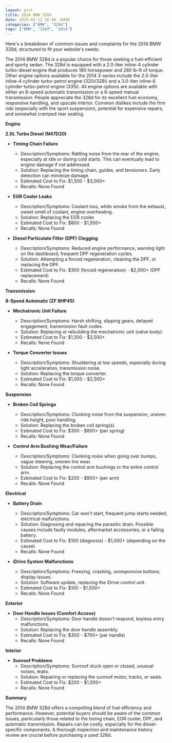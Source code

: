 ```yaml
---
layout: post
title: 2014 BMW 328d
date: 2025-03-12 16:48 -0400
categories: ["BMW", "328d"]
tags: ["BMW", "328d", "2014"]
---
```

Here's a breakdown of common issues and complaints for the 2014 BMW 328d, structured to fit your website's needs:

The 2014 BMW 328d is a popular choice for those seeking a fuel-efficient and sporty sedan. The 328d is equipped with a 2.0-liter inline-4 cylinder turbo-diesel engine that produces 180 horsepower and 280 lb-ft of torque. Other engine options available for the 2014 3-series include the 2.0-liter inline-4 cylinder turbo-petrol engine (320i/328i) and a 3.0-liter inline-6 cylinder turbo-petrol engine (335i). All engine options are available with either an 8-speed automatic transmission or a 6-speed manual transmission. People appreciate the 328d for its excellent fuel economy, responsive handling, and upscale interior. Common dislikes include the firm ride (especially with the sport suspension), potential for expensive repairs, and somewhat cramped rear seating.

**Engine**

**2.0L Turbo Diesel (N47D20)**

*   **Timing Chain Failure**
    *   Description/Symptoms: Rattling noise from the rear of the engine, especially at idle or during cold starts. This can eventually lead to engine damage if not addressed.
    *   Solution: Replacing the timing chain, guides, and tensioners. Early detection can minimize damage.
    *   Estimated Cost to Fix: $1,500 - $3,000+
    * Recalls: None Found

*   **EGR Cooler Leaks**
    *   Description/Symptoms: Coolant loss, white smoke from the exhaust, sweet smell of coolant, engine overheating.
    *   Solution: Replacing the EGR cooler.
    *   Estimated Cost to Fix: $800 - $1,500+
     * Recalls: None Found

*   **Diesel Particulate Filter (DPF) Clogging**
    *   Description/Symptoms: Reduced engine performance, warning light on the dashboard, frequent DPF regeneration cycles.
    *   Solution: Attempting a forced regeneration, cleaning the DPF, or replacing the DPF.
    *   Estimated Cost to Fix: $300 (forced regeneration) - $2,000+ (DPF replacement)
    * Recalls: None Found

**Transmission**

**8-Speed Automatic (ZF 8HP45)**

*   **Mechatronic Unit Failure**
    *   Description/Symptoms: Harsh shifting, slipping gears, delayed engagement, transmission fault codes.
    *   Solution: Replacing or rebuilding the mechatronic unit (valve body).
    *   Estimated Cost to Fix: $1,500 - $3,500+
     * Recalls: None Found

*   **Torque Converter Issues**
    *   Description/Symptoms: Shuddering at low speeds, especially during light acceleration, transmission noise.
    *   Solution: Replacing the torque converter.
    *   Estimated Cost to Fix: $1,000 - $2,500+
    * Recalls: None Found

**Suspension**

*   **Broken Coil Springs**
    *   Description/Symptoms: Clunking noise from the suspension, uneven ride height, poor handling.
    *   Solution: Replacing the broken coil spring(s).
    *   Estimated Cost to Fix: $300 - $800+ (per spring)
     * Recalls: None Found

*   **Control Arm Bushing Wear/Failure**
    *   Description/Symptoms: Clunking noise when going over bumps, vague steering, uneven tire wear.
    *   Solution: Replacing the control arm bushings or the entire control arm.
    *   Estimated Cost to Fix: $200 - $800+ (per arm)
    * Recalls: None Found

**Electrical**

*   **Battery Drain**
    *   Description/Symptoms: Car won't start, frequent jump starts needed, electrical malfunctions.
    *   Solution: Diagnosing and repairing the parasitic drain. Possible causes include faulty modules, aftermarket accessories, or a failing battery.
    *   Estimated Cost to Fix: $100 (diagnosis) - $1,000+ (depending on the cause)
    * Recalls: None Found

*   **iDrive System Malfunctions**
    *   Description/Symptoms: Freezing, crashing, unresponsive buttons, display issues.
    *   Solution: Software update, replacing the iDrive control unit.
    *   Estimated Cost to Fix: $100 - $1,500+
    * Recalls: None Found

**Exterior**

*   **Door Handle Issues (Comfort Access)**
    *   Description/Symptoms: Door handle doesn't respond, keyless entry malfunctions.
    *   Solution: Replacing the door handle assembly.
    *   Estimated Cost to Fix: $300 - $700+ (per handle)
    * Recalls: None Found

**Interior**

*   **Sunroof Problems**
    *   Description/Symptoms: Sunroof stuck open or closed, unusual noises, leaks.
    *   Solution: Repairing or replacing the sunroof motor, tracks, or seals.
    *   Estimated Cost to Fix: $200 - $1,000+
    * Recalls: None Found

**Summary**

The 2014 BMW 328d offers a compelling blend of fuel efficiency and performance. However, potential buyers should be aware of the common issues, particularly those related to the timing chain, EGR cooler, DPF, and automatic transmission. Repairs can be costly, especially for the diesel-specific components. A thorough inspection and maintenance history review are crucial before purchasing a used 328d.

